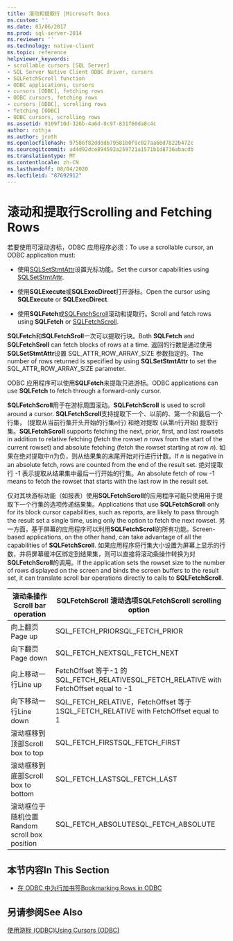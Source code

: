 ```yaml
---
title: 滚动和提取行 |Microsoft Docs
ms.custom: ''
ms.date: 03/06/2017
ms.prod: sql-server-2014
ms.reviewer: ''
ms.technology: native-client
ms.topic: reference
helpviewer_keywords:
- scrollable cursors [SQL Server]
- SQL Server Native Client ODBC driver, cursors
- SQLFetchScroll function
- ODBC applications, cursors
- cursors [ODBC], fetching rows
- ODBC cursors, fetching rows
- cursors [ODBC], scrolling rows
- fetching [ODBC]
- ODBC cursors, scrolling rows
ms.assetid: 9109f10d-326b-4a6d-8c97-831f60da8c4c
author: rothja
ms.author: jroth
ms.openlocfilehash: 97586f82ddddb79581b0f9c027aa60d7822b472c
ms.sourcegitcommit: ad4d92dce894592a259721a1571b1d8736abacdb
ms.translationtype: MT
ms.contentlocale: zh-CN
ms.lasthandoff: 08/04/2020
ms.locfileid: "87692912"
---
```

# <a name="scrolling-and-fetching-rows"></a><span data-ttu-id="8f4a2-102">滚动和提取行</span><span class="sxs-lookup"><span data-stu-id="8f4a2-102">Scrolling and Fetching Rows</span></span>
  <span data-ttu-id="8f4a2-103">若要使用可滚动游标，ODBC 应用程序必须：</span><span class="sxs-lookup"><span data-stu-id="8f4a2-103">To use a scrollable cursor, an ODBC application must:</span></span>  
  
-   <span data-ttu-id="8f4a2-104">使用[SQLSetStmtAttr](../native-client-odbc-api/sqlsetstmtattr.md)设置光标功能。</span><span class="sxs-lookup"><span data-stu-id="8f4a2-104">Set the cursor capabilities using [SQLSetStmtAttr](../native-client-odbc-api/sqlsetstmtattr.md).</span></span>  
  
-   <span data-ttu-id="8f4a2-105">使用**SQLExecute**或**SQLExecDirect**打开游标。</span><span class="sxs-lookup"><span data-stu-id="8f4a2-105">Open the cursor using **SQLExecute** or **SQLExecDirect**.</span></span>  
  
-   <span data-ttu-id="8f4a2-106">使用**SQLFetch**或[SQLFetchScroll](../native-client-odbc-api/sqlfetchscroll.md)滚动和提取行。</span><span class="sxs-lookup"><span data-stu-id="8f4a2-106">Scroll and fetch rows using **SQLFetch** or [SQLFetchScroll](../native-client-odbc-api/sqlfetchscroll.md).</span></span>  
  
 <span data-ttu-id="8f4a2-107">**SQLFetch**和**SQLFetchSroll**一次可以提取行块。</span><span class="sxs-lookup"><span data-stu-id="8f4a2-107">Both **SQLFetch** and **SQLFetchSroll** can fetch blocks of rows at a time.</span></span> <span data-ttu-id="8f4a2-108">返回的行数是通过使用**SQLSetStmtAttr**设置 SQL_ATTR_ROW_ARRAY_SIZE 参数指定的。</span><span class="sxs-lookup"><span data-stu-id="8f4a2-108">The number of rows returned is specified by using **SQLSetStmtAttr** to set the SQL_ATTR_ROW_ARRAY_SIZE parameter.</span></span>  
  
 <span data-ttu-id="8f4a2-109">ODBC 应用程序可以使用**SQLFetch**来提取只进游标。</span><span class="sxs-lookup"><span data-stu-id="8f4a2-109">ODBC applications can use **SQLFetch** to fetch through a forward-only cursor.</span></span>  
  
 <span data-ttu-id="8f4a2-110">**SQLFetchScroll**用于在游标周围滚动。</span><span class="sxs-lookup"><span data-stu-id="8f4a2-110">**SQLFetchScroll** is used to scroll around a cursor.</span></span> <span data-ttu-id="8f4a2-111">**SQLFetchScroll**支持提取下一个、以前的、第一个和最后一个行集， (提取从当前行集开头开始的行集*n*行) 和绝对提取 (从第*n*行开始) 提取行集。</span><span class="sxs-lookup"><span data-stu-id="8f4a2-111">**SQLFetchScroll** supports fetching the next, prior, first, and last rowsets in addition to relative fetching (fetch the rowset *n* rows from the start of the current rowset) and absolute fetching (fetch the rowset starting at row *n*).</span></span> <span data-ttu-id="8f4a2-112">如果在绝对提取中*n*为负，则从结果集的末尾开始对行进行计数。</span><span class="sxs-lookup"><span data-stu-id="8f4a2-112">If *n* is negative in an absolute fetch, rows are counted from the end of the result set.</span></span> <span data-ttu-id="8f4a2-113">绝对提取行 -1 表示提取从结果集中最后一行开始的行集。</span><span class="sxs-lookup"><span data-stu-id="8f4a2-113">An absolute fetch of row -1 means to fetch the rowset that starts with the last row in the result set.</span></span>  
  
 <span data-ttu-id="8f4a2-114">仅对其块游标功能（如报表）使用**SQLFetchScroll**的应用程序可能只使用用于提取下一个行集的选项传递结果集。</span><span class="sxs-lookup"><span data-stu-id="8f4a2-114">Applications that use **SQLFetchScroll** only for its block cursor capabilities, such as reports, are likely to pass through the result set a single time, using only the option to fetch the next rowset.</span></span> <span data-ttu-id="8f4a2-115">另一方面，基于屏幕的应用程序可以利用**SQLFetchScroll**的所有功能。</span><span class="sxs-lookup"><span data-stu-id="8f4a2-115">Screen-based applications, on the other hand, can take advantage of all the capabilities of **SQLFetchScroll**.</span></span> <span data-ttu-id="8f4a2-116">如果应用程序将行集大小设置为屏幕上显示的行数，并将屏幕缓冲区绑定到结果集，则可以直接将滚动条操作转换为对**SQLFetchScroll**的调用。</span><span class="sxs-lookup"><span data-stu-id="8f4a2-116">If the application sets the rowset size to the number of rows displayed on the screen and binds the screen buffers to the result set, it can translate scroll bar operations directly to calls to **SQLFetchScroll**.</span></span>  
  
|<span data-ttu-id="8f4a2-117">滚动条操作</span><span class="sxs-lookup"><span data-stu-id="8f4a2-117">Scroll bar operation</span></span>|<span data-ttu-id="8f4a2-118">SQLFetchScroll 滚动选项</span><span class="sxs-lookup"><span data-stu-id="8f4a2-118">SQLFetchScroll scrolling option</span></span>|  
|--------------------------|-------------------------------------|  
|<span data-ttu-id="8f4a2-119">向上翻页</span><span class="sxs-lookup"><span data-stu-id="8f4a2-119">Page up</span></span>|<span data-ttu-id="8f4a2-120">SQL_FETCH_PRIOR</span><span class="sxs-lookup"><span data-stu-id="8f4a2-120">SQL_FETCH_PRIOR</span></span>|  
|<span data-ttu-id="8f4a2-121">向下翻页</span><span class="sxs-lookup"><span data-stu-id="8f4a2-121">Page down</span></span>|<span data-ttu-id="8f4a2-122">SQL_FETCH_NEXT</span><span class="sxs-lookup"><span data-stu-id="8f4a2-122">SQL_FETCH_NEXT</span></span>|  
|<span data-ttu-id="8f4a2-123">向上移动一行</span><span class="sxs-lookup"><span data-stu-id="8f4a2-123">Line up</span></span>|<span data-ttu-id="8f4a2-124">FetchOffset 等于-1 的 SQL_FETCH_RELATIVE</span><span class="sxs-lookup"><span data-stu-id="8f4a2-124">SQL_FETCH_RELATIVE with FetchOffset equal to -1</span></span>|  
|<span data-ttu-id="8f4a2-125">向下移动一行</span><span class="sxs-lookup"><span data-stu-id="8f4a2-125">Line down</span></span>|<span data-ttu-id="8f4a2-126">SQL_FETCH_RELATIVE，FetchOffset 等于 1</span><span class="sxs-lookup"><span data-stu-id="8f4a2-126">SQL_FETCH_RELATIVE with FetchOffset equal to 1</span></span>|  
|<span data-ttu-id="8f4a2-127">滚动框移到顶部</span><span class="sxs-lookup"><span data-stu-id="8f4a2-127">Scroll box to top</span></span>|<span data-ttu-id="8f4a2-128">SQL_FETCH_FIRST</span><span class="sxs-lookup"><span data-stu-id="8f4a2-128">SQL_FETCH_FIRST</span></span>|  
|<span data-ttu-id="8f4a2-129">滚动框移到底部</span><span class="sxs-lookup"><span data-stu-id="8f4a2-129">Scroll box to bottom</span></span>|<span data-ttu-id="8f4a2-130">SQL_FETCH_LAST</span><span class="sxs-lookup"><span data-stu-id="8f4a2-130">SQL_FETCH_LAST</span></span>|  
|<span data-ttu-id="8f4a2-131">滚动框位于随机位置</span><span class="sxs-lookup"><span data-stu-id="8f4a2-131">Random scroll box position</span></span>|<span data-ttu-id="8f4a2-132">SQL_FETCH_ABSOLUTE</span><span class="sxs-lookup"><span data-stu-id="8f4a2-132">SQL_FETCH_ABSOLUTE</span></span>|  
  
## <a name="in-this-section"></a><span data-ttu-id="8f4a2-133">本节内容</span><span class="sxs-lookup"><span data-stu-id="8f4a2-133">In This Section</span></span>  
  
-   [<span data-ttu-id="8f4a2-134">在 ODBC 中为行加书签</span><span class="sxs-lookup"><span data-stu-id="8f4a2-134">Bookmarking Rows in ODBC</span></span>](scrolling-and-fetching-rows-bookmarking-rows-in-odbc.md)  
  
## <a name="see-also"></a><span data-ttu-id="8f4a2-135">另请参阅</span><span class="sxs-lookup"><span data-stu-id="8f4a2-135">See Also</span></span>  
 [<span data-ttu-id="8f4a2-136">使用游标 &#40;ODBC&#41;</span><span class="sxs-lookup"><span data-stu-id="8f4a2-136">Using Cursors &#40;ODBC&#41;</span></span>](using-cursors-odbc.md)  
  
  
